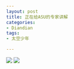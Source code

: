 ```yaml
---
layout: post
title: 正在给ASU的专家讲解
categories:
- Diandian
tags:
- 太空少年

---
```

<img src="http://m1.img.srcdd.com/farm4/d/2012/0627/10/4C8C5ED0CB498CFEFD6078A8F9A6F72C_B500_900_500_333.JPEG" />
<img src="http://m3.img.srcdd.com/farm5/d/2012/0627/10/66CAC0BDD408CD0CA8F63DF20B5DDBE8_B500_900_500_333.JPEG" />